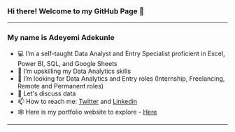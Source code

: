 ### Hi there! Welcome to my GitHub Page 👋
---
### My name is Adeyemi Adekunle
- 💻 I’m a self-taught Data Analyst and Entry Specialist proficient in Excel, Power BI, SQL, and Google Sheets
- 🌱 I’m upskilling my Data Analytics skills
- 👯 I’m looking for Data Analytics and Entry roles (Internship, Freelancing, Remote and Permanent roles)
- 💬 Let's discuss data
- 📫 How to reach me: [Twitter](https://x.com/Ade1666) and [Linkedin](http://www.linkedin.com/in/adeyemiadekunle1)
- 🕸️ Here is my portfolio website to explore - [Here](https://adeyemi012.github.io/adeyemiadekunle.github.io/)
---
